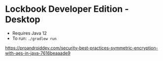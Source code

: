 # Lockbook Developer Edition - Desktop

* Requires Java 12
* To run: `./gradlew run`

https://proandroiddev.com/security-best-practices-symmetric-encryption-with-aes-in-java-7616beaaade9
